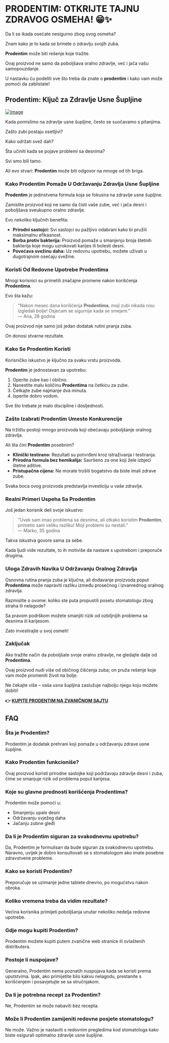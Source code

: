 # PRODENTIM: OTKRIJTE TAJNU ZDRAVOG OSMEHA! 😁✨

Da li se ikada osećate nesigurno zbog svog osmeha? 

Znam kako je to kada se brinete o zdravlju svojih zuba. 

**Prodentim** može biti rešenje koje tražite. 

Ovaj proizvod ne samo da poboljšava oralno zdravlje, već i jača vašu samopouzdanje. 

U nastavku ću podeliti sve što treba da znate o **prodentim** i kako vam može pomoći da zablistate!

## Prodentim: Ključ za Zdravlje Usne Šupljine

[![Image](https://prodentim-shop.com/assets/images/prodentim-price-2136x1640.webp)](https://gchaffi.com/Lk5Qtff9)

Kada pomislimo na zdravlje usne šupljine, često se suočavamo s pitanjima.

Zašto zubi postaju osetljivi?

Kako održati svež dah?

Šta učiniti kada se pojave problemi sa desnima?

Svi smo bili tamo. 

Ali evo stvari: **Prodentim** može biti odgovor na mnoge od tih briga.

### Kako Prodentim Pomaže U Održavanju Zdravlja Usne Šupljine

**Prodentim** je jedinstvena formula koja se fokusira na zdravlje usne šupljine. 

Zamislite proizvod koji ne samo da čisti vaše zube, već i jača desni i poboljšava sveukupno oralno zdravlje.

Evo nekoliko ključnih benefita:

- **Prirodni sastojci:** Svi sastojci su pažljivo odabrani kako bi pružili maksimalnu efikasnost.
- **Borba protiv bakterija:** Proizvod pomaže u smanjenju broja štetnih bakterija koje mogu uzrokovati karijes ili bolesti desni.
- **Povećava svežinu daha:** Uz redovnu upotrebu, možete uživati u dugotrajnom osećaju svežine.

### Koristi Od Redovne Upotrebe Prodentima

Mnogi korisnici su primetili značajne promene nakon korišćenja **Prodentima**. 

Evo šta kažu:

> "Nakon mesec dana korišćenja **Prodentima**, moji zubi nikada nisu izgledali bolje! Osjećam se sigurnije kada se smejem."  
> — Ana, 28 godina  

Ovaj proizvod nije samo još jedan dodatak rutini pranja zuba. 

On donosi stvarne rezultate.

### Kako Se Prodentim Koristi

Korisničko iskustvo je ključno za svaku vrstu proizvoda. 

**Prodentim** je jednostavan za upotrebu:

1. Operite zube kao i obično.
2. Nanestite malu količinu **Prodentima** na četkicu za zube.
3. Četkajte zube najmanje dva minuta.
4. Isperite dobro vodom.

Sve što trebate je malo discipline i dosljednosti.

### Zašto Izabrati Prodentim Umesto Konkurencije

Na tržištu postoji mnogo proizvoda koji obećavaju poboljšanje oralnog zdravlja. 

Ali šta čini **Prodentim** posebnim? 

- **Klinički testirano:** Rezultati su potvrđeni kroz istraživanja i testiranja.
- **Prirodna formula bez hemikalija:** Savršeno za one koji žele izbjeći štetne aditive.
- **Pristupačna cijena:** Ne morate trošiti bogatstvo da biste imali zdrave zube.

Svaka boca ovog proizvoda predstavlja investiciju u vaše zdravlje.

### Realni Primeri Uspeha Sa Prodentim

Još jedan korisnik deli svoje iskustvo:

> "Uvek sam imao problema sa desnima, ali otkako koristim **Prodentim**, primetio sam veliku razliku! Moji problemi su nestali."  
> — Marko, 35 godina  

Takva iskustva govore sama za sebe.

Kada ljudi vide rezultate, to ih motiviše da nastave s upotrebom i preporuče drugima.

### Uloga Zdravih Navika U Održavanju Oralnog Zdravlja

Osnovna rutina pranja zuba je ključna, ali dodavanje proizvoda poput **Prodentima** može napraviti razliku između prosečnog i izvanrednog oralnog zdravlja.

Razmislite o ovome: koliko ste puta propustili posetu stomatologu zbog straha ili nelagode? 

Sa pravom podrškom možete smanjiti rizik od ozbiljnijih problema sa desnima ili karijesom.

Zato investirajte u svoj osmeh!

### Zaključak

Ako tražite način da poboljšate svoje oralno zdravlje, ne gledajte dalje od **Prodentima**. 

Ovaj proizvod nudi više od običnog čišćenja zuba; on pruža rešenje koje vam može promeniti život na bolje. 

Ne čekajte više – vaša usna šupljina zaslužuje najbolju njegu koju možete dobiti!



**👉 [KUPITE PRODENTIM NA ZVANIČNOM SAJTU](https://gchaffi.com/Lk5Qtff9)**

## FAQ

### Šta je Prodentim?

Prodentim je dodatak prehrani koji pomaže u održavanju zdrave usne šupljine. 

### Kako Prodentim funkcioniše?

Ovaj proizvod koristi prirodne sastojke koji podržavaju zdravlje desni i zuba, čime se smanjuje rizik od problema poput karijesa.

### Koje su glavne prednosti korišćenja Prodentima?

Prodentim može pomoći u:
- Smanjenju upale desni
- Održavanju svježeg daha
- Jačanju zubne gleđi

### Da li je Prodentim siguran za svakodnevnu upotrebu?

Da, Prodentim je formulisan da bude siguran za svakodnevnu upotrebu. Naravno, uvijek je dobro konsultovati se s stomatologom ako imate posebne zdravstvene probleme.

### Kako se koristi Prodentim?

Preporučuje se uzimanje jedne tablete dnevno, po mogućstvu nakon obroka. 

### Koliko vremena treba da vidim rezultate?

Većina korisnika primijeti poboljšanja unutar nekoliko nedelja redovne upotrebe.

### Gdje mogu kupiti Prodentim?

Prodentim možete kupiti putem zvanične web stranice ili ovlaštenih distributera.

### Postoje li nuspojave?

Generalno, Prodentim nema poznatih nuspojava kada se koristi prema uputstvima. Ipak, ako primijetite bilo kakvu nelagodu, prestanite s korišćenjem i posavjetujte se sa stručnjakom.

### Da li je potrebna recept za Prodentim?

Ne, Prodentim se može nabaviti bez recepta.

### Može li Prodentim zamijeniti redovne posjete stomatologu? 

Ne može. Važno je nastaviti s redovnim pregledima kod stomatologa kako biste osigurali optimalno zdravlje usne šupljine.